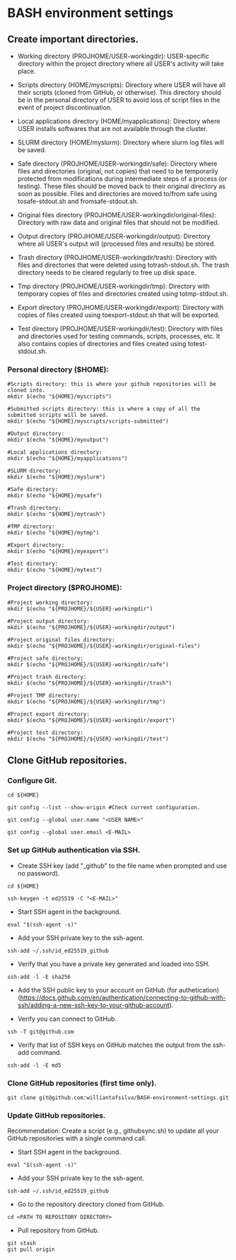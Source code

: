 # BASH environment settings

## Create important directories.

- Working directory (PROJHOME/USER-workingdir): USER-specific directory within the project directory where all USER's activity will take place.

- Scripts directory (HOME/myscripts): Directory where USER will have all their scripts (cloned from GitHub, or otherwise). This directory should be in the personal directory of USER to avoid loss of script files in the event of project discontinuation.

- Local applications directory (HOME/myapplications): Directory where USER installs softwares that are not available through the cluster.

- SLURM directory (HOME/myslurm): Directory where slurm log files will be saved.

- Safe directory (PROJHOME/USER-workingdir/safe): Directory where files and directories (original, not copies) that need to be temporarily protected from modifications during intermediate steps of a process (or testing). These files should be moved back to their original directory as soon as possible. Files and directories are moved to/from safe using tosafe-stdout.sh and fromsafe-stdout.sh.

- Original files directory (PROJHOME/USER-workingdir/original-files): Directory with raw data and original files that should not be modified.

- Output directory (PROJHOME/USER-workingdir/output): Directory where all USER's output will (processed files and results) be stored.

- Trash directory (PROJHOME/USER-workingdir/trash): Directory with files and directories that were deleted using totrash-stdout.sh. The trash directory needs to be cleared regularly to free up disk space.

- Tmp directory (PROJHOME/USER-workingdir/tmp): Directory with temporary copies of files and directories created using totmp-stdout.sh.

- Export directory (PROJHOME/USER-workingdir/export): Directory with copies of files created using toexport-stdout.sh that will be exported.

- Test directory (PROJHOME/USER-workingdir/test): Directory with files and directories used for testing commands, scripts, processes, etc. It also contains copies of directories and files created using totest-stdout.sh.

### Personal directory ($HOME):

```
#Scripts directory: this is where your github repositories will be cloned into.
mkdir $(echo "${HOME}/myscripts")

#Submitted scripts directory: this is where a copy of all the submitted scripts will be saved.
mkdir $(echo "${HOME}/myscripts/scripts-submitted")

#Output directory: 
mkdir $(echo "${HOME}/myoutput")

#Local applications directory:
mkdir $(echo "${HOME}/myapplications")

#SLURM directory: 
mkdir $(echo "${HOME}/myslurm")

#Safe directory:
mkdir $(echo "${HOME}/mysafe")

#Trash directory: 
mkdir $(echo "${HOME}/mytrash")

#TMP directory: 
mkdir $(echo "${HOME}/mytmp")

#Export directory:
mkdir $(echo "${HOME}/myexport")

#Test directory:
mkdir $(echo "${HOME}/mytest")
```

### Project directory ($PROJHOME):

```
#Project working directory: 
mkdir $(echo "${PROJHOME}/${USER}-workingdir")

#Project output directory: 
mkdir $(echo "${PROJHOME}/${USER}-workingdir/output")

#Project original files directory: 
mkdir $(echo "${PROJHOME}/${USER}-workingdir/original-files")

#Project safe directory:
mkdir $(echo "${PROJHOME}/${USER}-workingdir/safe")

#Project trash directory: 
mkdir $(echo "${PROJHOME}/${USER}-workingdir/trash")

#Project TMP directory:
mkdir $(echo "${PROJHOME}/${USER}-workingdir/tmp")

#Project export directory:
mkdir $(echo "${PROJHOME}/${USER}-workingdir/export")

#Project test directory: 
mkdir $(echo "${PROJHOME}/${USER}-workingdir/test")
```

## Clone GitHub repositories.

### Configure Git.

```
cd ${HOME}

git config --list --show-origin #Check current configuration.

git config --global user.name "<USER NAME>"

git config --global user.email <E-MAIL>
```

### Set up GitHub authentication via SSH.

- Create SSH key (add "\_github" to the file name when prompted and use no password).

```
cd ${HOME}

ssh-keygen -t ed25519 -C "<E-MAIL>" 
```

- Start SSH agent in the background.

```
eval "$(ssh-agent -s)"
```

- Add your SSH private key to the ssh-agent.

```
ssh-add ~/.ssh/id_ed25519_github
```

- Verify that you have a private key generated and loaded into SSH.

```
ssh-add -l -E sha256
```

- Add the SSH public key to your account on GitHub (for authetication) (https://docs.github.com/en/authentication/connecting-to-github-with-ssh/adding-a-new-ssh-key-to-your-github-account).

- Verify you can connect to GitHub.

```
ssh -T git@github.com
```

- Verify that list of SSH keys on GitHub matches the output from the ssh-add command.

```
ssh-add -l -E md5
```

### Clone GitHub repositories (first time only).

```
git clone git@github.com:williantafsilva/BASH-environment-settings.git
```

### Update GitHub repositories.

Recommendation: Create a script (e.g., githubsync.sh) to update all your GitHub repositories with a single command call.

- Start SSH agent in the background.

```
eval "$(ssh-agent -s)"
```

- Add your SSH private key to the ssh-agent.

```
ssh-add ~/.ssh/id_ed25519_github
```

- Go to the repository directory cloned from GitHub.

```
cd <PATH TO REPOSITORY DIRECTORY>
```

- Pull repository from GitHub.

```
git stash
git pull origin
```
